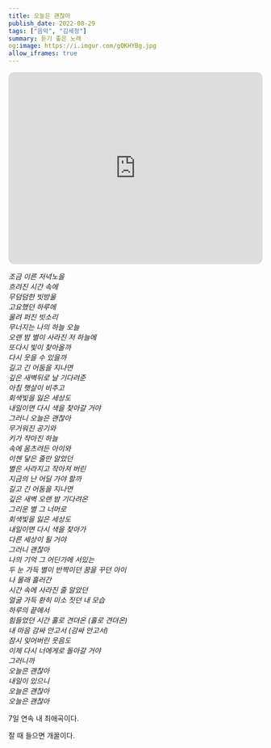 ```yaml
---
title: 오늘은 괜찮아
publish_date: 2022-08-29
tags: ["음악", "김세정"]
summary: 듣기 좋은 노래
og:image: https://i.imgur.com/gQKHYBg.jpg
allow_iframes: true
---
```


<iframe style="border-radius:12px" src="https://open.spotify.com/embed/track/42eewgMbNuAeSvvpiUufsv?utm_source=generator" width="100%" height="380" frameBorder="0" allowfullscreen="" allow="autoplay; clipboard-write; encrypted-media; fullscreen; picture-in-picture"></iframe>


_조금 이른 저녁노을  
흐려진 시간 속에  
무덤덤한 빗방울  
고요했던 하루에  
울려 퍼진 빗소리  
무너지는 나의 하늘 오늘  
오랜 밤 별이 사라진 저 하늘에  
또다시 빛이 찾아올까  
다시 웃을 수 있을까  
길고 긴 어둠을 지나면  
깊은 새벽뒤로 날 기다려준  
아침 햇살이 비추고  
회색빛을 잃은 세상도  
내일이면 다시 색을 찾아갈 거야  
그러니 오늘은 괜찮아  
무거워진 공기와  
키가 작아진 하늘  
속에 움츠려든 아이와  
이젠 닿은 줄만 알았던  
별은 사라지고 작아져 버린  
지금의 난 어딜 가야 할까  
길고 긴 어둠을 지나면  
깊은 새벽 오랜 밤 기다려온  
그리운 별 그 너머로  
회색빛을 잃은 세상도  
내일이면 다시 색을 찾아가  
다른 세상이 될 거야  
그러니 괜찮아  
나의 기억 그 어딘가에 서있는  
두 눈 가득 별이 반짝이던 꿈을 꾸던 아이  
나 몰래 흘러간  
시간 속에 사라진 줄 알았던  
얼굴 가득 환히 미소 짓던 내 모습  
하루의 끝에서  
힘들었던 시간 홀로 견뎌온 (홀로 견뎌온)  
내 마음 감싸 안고서 (감싸 안고서)  
잠시 잊어버린 웃음도  
이제 다시 너에게로 돌아갈 거야  
그러니까  
오늘은 괜찮아  
내일이 있으니  
오늘은 괜찮아  
오늘은 괜찮아_

7일 연속 내 최애곡이다.

잘 때 들으면 개꿀이다.